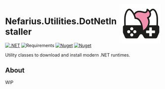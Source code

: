 <img src="assets/NSS-128x128.png" align="right" />

# Nefarius.Utilities.DotNetInstaller

[![.NET](https://github.com/nefarius/Nefarius.Utilities.DotNetInstaller/actions/workflows/build.yml/badge.svg)](https://github.com/nefarius/Nefarius.Utilities.DotNetInstaller/actions/workflows/build.yml) ![Requirements](https://img.shields.io/badge/Requires-.NET%20Standard%202.0-blue.svg) [![Nuget](https://img.shields.io/nuget/v/Nefarius.Utilities.DotNetInstaller)](https://www.nuget.org/packages/Nefarius.Utilities.DotNetInstaller/) [![Nuget](https://img.shields.io/nuget/dt/Nefarius.Utilities.DotNetInstaller)](https://www.nuget.org/packages/Nefarius.Utilities.DotNetInstaller/)

Utility classes to download and install modern .NET runtimes.

## About

WIP
